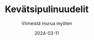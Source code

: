 ---
title: "Kevätsipulinuudelit"
image: "https://vegaanibotti.lauravuo.me/2024/03/2024-03-11_small.png"
date: 2024-03-11
receipt_url: "https://viimeistamuruamyoten.com/kevatsipulinuudelit/"
author: "Viimeistä murua myöten"
---